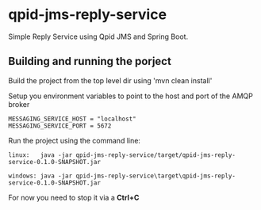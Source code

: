 # qpid-jms-reply-service

Simple Reply Service using Qpid JMS and Spring Boot.

## Building and running the porject

Build the project from the top level dir using 'mvn clean install'

Setup you environment variables to point to the host and port of the AMQP broker

    MESSAGING_SERVICE_HOST = "localhost"
    MESSAGING_SERVICE_PORT = 5672

Run the project using the command line:

    linux:   java -jar qpid-jms-reply-service/target/qpid-jms-reply-service-0.1.0-SNAPSHOT.jar

    windows: java -jar qpid-jms-reply-service\target\qpid-jms-reply-service-0.1.0-SNAPSHOT.jar

For now you need to stop it via a **Ctrl+C**